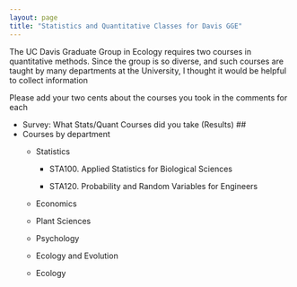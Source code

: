 ```yaml
---
layout: page
title: "Statistics and Quantitative Classes for Davis GGE"
---
```


The UC Davis Graduate Group in Ecology requires two courses in quantitative methods.  Since the group is so diverse, and such courses are taught by many departments at the University, I thought it would be helpful to collect information 

Please add your two cents about the courses you took in the comments for each 


-  <a onclick="navigate('/statsclasses/STA100.html')">Survey: What Stats/Quant Courses did you take</a><a onclick="chgifr('/statsclasses/STA100.html', 'classframe')"> (Results)</a> ##
-  Courses by department
    - Statistics
        -  <a onclick="showhide('STA100');">STA100. Applied Statistics for Biological Sciences</a>

           <iframe width="800" height="800" src="/statsclasses/STA100.html" id="STA100" frameborder="0" scrolling="no" allowtransparency="true" style="display:none;"></iframe>

        -  <a onclick="showhide('STA120');">STA120. Probability and Random Variables for Engineers</a>

           <iframe width="800" height="800" src="/statsclasses/STA120.html" id="STA120" frameborder="0" scrolling="no" allowtransparency="true" style="display:none;"></iframe>
        
    - Economics
    - Plant Sciences
    - Psychology
    - Ecology and Evolution
    - Ecology






